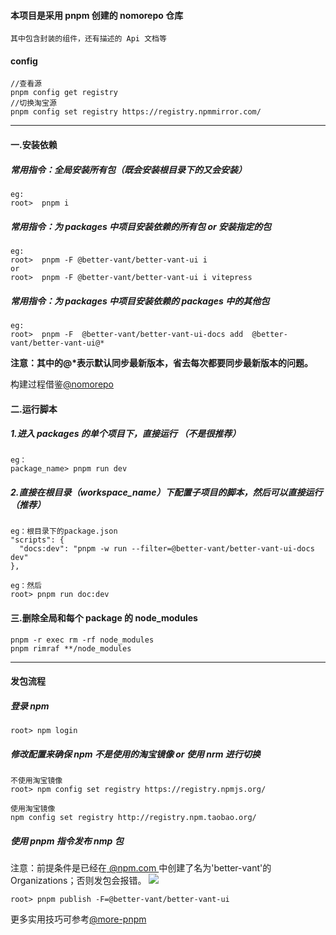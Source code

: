 <!--
 * @Author: GengHH 18818060415@163.com
 * @Date: 2022-10-04 13:23:58
 * @LastEditors: GengHH 18818060415@163.com
 * @LastEditTime: 2022-10-06 03:06:34
 * @FilePath: \better-ui-vite\README.md
 * @Description: 这是默认设置,请设置`customMade`, 打开koroFileHeader查看配置 进行设置: https://github.com/OBKoro1/koro1FileHeader/wiki/%E9%85%8D%E7%BD%AE
-->

#### 本项目是采用 pnpm 创建的 nomorepo 仓库

`其中包含封装的组件，还有描述的 Api 文档等`

#### config

```
//查看源
pnpm config get registry
//切换淘宝源
pnpm config set registry https://registry.npmmirror.com/

```

---

#### 一.安装依赖

##### 常用指令：全局安装所有包（既会安装根目录下的又会安装）

```ssh
eg:
root>  pnpm i
```

##### 常用指令：为 packages 中项目安装依赖的所有包 or 安装指定的包

```ssh
eg:
root>  pnpm -F @better-vant/better-vant-ui i
or
root>  pnpm -F @better-vant/better-vant-ui i vitepress
```

##### 常用指令：为 packages 中项目安装依赖的 packages 中的其他包

```ssh
eg:
root>  pnpm -F  @better-vant/better-vant-ui-docs add  @better-vant/better-vant-ui@*
```

**注意：其中的@\*表示默认同步最新版本，省去每次都要同步最新版本的问题。**

构建过程借鉴[@nomorepo](https://juejin.cn/post/7115058575801581605#heading-1)

#### 二.运行脚本

##### 1.进入 packages 的单个项目下，直接运行 （不是很推荐）

```
eg：
package_name> pnpm run dev
```

##### 2.直接在根目录（workspace_name）下配置子项目的脚本，然后可以直接运行 （推荐）

```
eg：根目录下的package.json
"scripts": {
  "docs:dev": "pnpm -w run --filter=@better-vant/better-vant-ui-docs dev"
},
```

```
eg：然后
root> pnpm run doc:dev
```

#### 三.删除全局和每个 package 的 node_modules

```
pnpm -r exec rm -rf node_modules
pnpm rimraf **/node_modules
```

---

#### 发包流程

##### 登录 npm

```
root> npm login
```

##### 修改配置来确保 npm 不是使用的淘宝镜像 or 使用 nrm 进行切换

```
不使用淘宝镜像
root> npm config set registry https://registry.npmjs.org/

使用淘宝镜像
npm config set registry http://registry.npm.taobao.org/
```

##### 使用 pnpm 指令发布 nmp 包

注意：前提条件是已经在[ @npm.com ](https://www.npmjs.com/)中创建了名为'better-vant'的 Organizations；否则发包会报错。
<image src="/assets/img/code.png" />

```
root> pnpm publish -F=@better-vant/better-vant-ui
```

更多实用技巧可参考[@more-pnpm](https://zhuanlan.zhihu.com/p/422740629)
